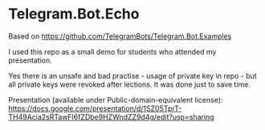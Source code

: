 # Telegram.Bot.Echo
Based on https://github.com/TelegramBots/Telegram.Bot.Examples


I used this repo as a small demo for students who attended my presentation.

Yes there is an unsafe and bad practise - usage of private key in repo - but all private keys were revoked after lections.
It was done just to save time.

Presentation (available under Public-domain-equivalent license):  
https://docs.google.com/presentation/d/1SZ05TprT-TH49Acia2sRTawFl6fZDbe9HZWndZZ9d4g/edit?usp=sharing
